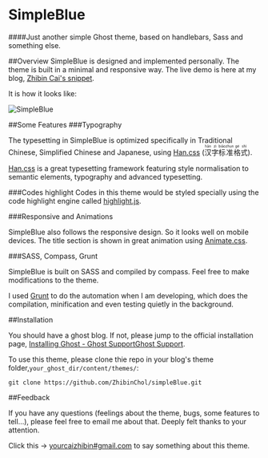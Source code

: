 # SimpleBlue

####Just another simple Ghost theme, based on handlebars, Sass and something else.

##Overview
SimpleBlue is designed and implemented personally. The theme is built in a minimal and responsive way. The live demo is here at my blog, [Zhibin Cai's snippet](http://caizhibin.com/blog).

It is how it looks like:

![SimpleBlue](http://i.imgur.com/g4FFnf9.png)

##Some Features
###Typography

The typesetting in SimpleBlue is optimized specifically in Traditional Chinese, Simplified Chinese and Japanese, using [Han.css](http://css.hanzi.co) (<ruby>汉<rt>hān</rt>字<rt>zì</rt>标<rt>biāo</rt>准<rt>zhun</rt>格<rt>gé</rt>式<rt>shì</rt></ruby>). 

[Han.css](http://css.hanzi.co) is a great typesetting framework featuring style normalisation to semantic elements, typography and advanced typesetting.

###Codes highlight
Codes in this theme would be styled specially using the code highlight engine called [highlight.js](https://highlightjs.org/).


###Responsive and Animations

SimpleBlue also follows the responsive design. So it looks well on mobile devices. The title section is shown in great animation using [Animate.css](http://daneden.github.io/animate.css/).


###SASS, Compass, Grunt

SimpleBlue is built on SASS and compiled by compass. Feel free to make modifications to the theme.

I used [Grunt](gruntjs.com/) to do the automation when I am developing, which does the compilation, minification and even testing quietly in the background.



##Installation

You should have a ghost blog. If not, please jump to the official installation page, [Installing Ghost - Ghost SupportGhost Support](support.ghost.org/installation/).

To use this theme, please clone thie repo in your blog's theme folder,```your_ghost_dir/content/themes/```:

```git clone https://github.com/ZhibinChol/simpleBlue.git```

##Feedback

If you have any questions (feelings about the theme, bugs, some features to tell…), please feel free to email me about that. Deeply felt thanks to your attention.

Click this -> [yourcaizhibin#gmail.com](mailto:yourcaizhibin@gmail.com) to say something about this theme.